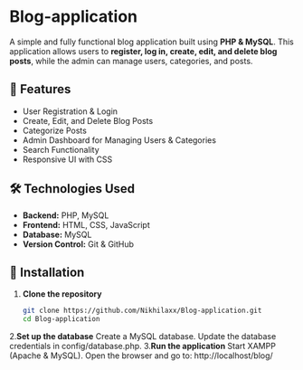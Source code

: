 # Blog-application

A simple and fully functional blog application built using **PHP & MySQL**. This application allows users to **register, log in, create, edit, and delete blog posts**, while the admin can manage users, categories, and posts.

## 🚀 Features
- User Registration & Login
- Create, Edit, and Delete Blog Posts
- Categorize Posts
- Admin Dashboard for Managing Users & Categories
- Search Functionality
- Responsive UI with CSS

## 🛠️ Technologies Used
- **Backend:** PHP, MySQL
- **Frontend:** HTML, CSS, JavaScript
- **Database:** MySQL
- **Version Control:** Git & GitHub

## 💾 Installation
1. **Clone the repository**
   ```bash
   git clone https://github.com/Nikhilaxx/Blog-application.git
   cd Blog-application
2.**Set up the database**
   Create a MySQL database.
   Update the database credentials in config/database.php.
3.**Run the application**
   Start XAMPP (Apache & MySQL).
   Open the browser and go to: http://localhost/blog/



